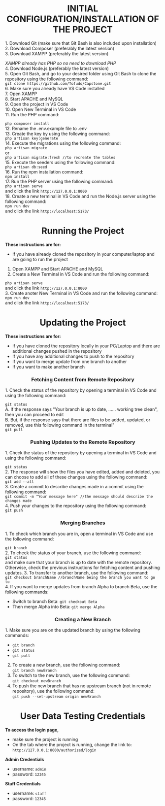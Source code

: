 <h1 align="center">INITIAL CONFIGURATION/INSTALLATION OF THE PROJECT</h1>
1. Download Git (make sure that Git Bash is also included upon installation) <br>
2. Download Composer (preferably the latest version) <br>
3. Download XAMPP (preferably the latest version) <br>

   *XAMPP already has PHP so no need to download PHP* <br>
4. Download Node.js (preferably the latest version) <br>
5. Open Git Bash, and go to your desired folder using Git Bash to clone the repository using the following command: <br>
`git clone https://github.com/Tofudo/Capstone.git` <br>
6. Make sure you already have VS Code installed <br>
7. Open XAMPP <br>
8. Start APACHE and MySQL <br>
9. Open the project in VS Code <br>
10. Open New Terminal in VS Code <br>
11. Run the PHP command: <br>

```php composer install```<br>
12. Rename the .env.example file to .env <br>
13. Create the key by using the following command: <br>
```php artisan key:generate```<br>
14. Execute the migrations using the following command: <br>
```php artisan migrate```<br>
or <br>
```php artisan migrate:fresh //to recreate the tables```<br>
15. Execute the seeders using the following command: <br>
```php artisan db:seed```<br>
16. Run the npm installation command: <br>
```npm install```<br>
17. Run the PHP server using the following command: <br>
```php artisan serve```<br>
    and click the link `http://127.0.0.1:8000` <br>
18. Create a new terminal in VS Code and run the Node.js server using the following command: <br>
```npm run dev```<br>
    and click the link `http://localhost:5173/`

<h1 align="center">Running the Project</h1>

**These instructions are for:** <br>
 - If you have already cloned the repository in your computer/laptop and are going to run the project <br>
1. Open XAMPP and Start APACHE and MySQL <br>
2. Create a New Terminal in VS Code and run the following command: <br>

```php artisan serve``` <br>
   and click the link `http://127.0.0.1:8000` <br>
3. Create anoter New Terminal in VS Code and run the following command: <br>
```npm run dev```<br>
    and click the link `http://localhost:5173/` <br>

<h1 align="center">Updating the Project</h1>

**These instructions are for:** <br>
 - If you have cloned the repository locally in your PC/Laptop and there are additional changes pushed in the repository <br>
 - If you have any additional changes to push to the repository <br>
 - If you want to merge update from one branch to another <br>
 - If you want to make another branch

<h3 align="center">Fetching Content from Remote Repository</h3>
1. Check the status of the repository by opening a terminal in VS Code and using the following command:<br>

`git status` <br>
   A. If the response says "Your branch is up to date, ...... working tree clean", then you can proceed to edit <br>
   B. But, if the response says that there are files to be added, updated, or removed, use this following command in the terminal" <br>
      `git pull` <br>

<h3 align="center">Pushing Updates to the Remote Repository</h3>
1. Check the status of the repository by opening a terminal in VS Code and using the following command: <br>

`git status` <br>
2. The response will show the files you have edited, added and deleted, you can choose to add all of these changes using the following command: <br>
`git add --all` <br>
3. Create a commit to describe changes made in a commit using the following command: <br>
`git commit -m "Your message here" //the message should describe the changes made` <br>
4. Push your changes to the repository using the following command: <br>
`git push` <br>

<h3 align="center">Merging Branches</h3>
1. To check which branch you are in, open a terminal in VS Code and use the following command: <br>

`git branch` <br>
2. To check the status of your branch, use the following command: <br>
`git status` <br>
and make sure that your branch is up to date with the remote repository. Otherwise, check the previous instructions for fetching content and pushing updates.
3. To transfer to another branch, use the following command: <br>
`git checkout branchName //branchName being the branch you want to go to` <br>
4. If you want to merge updates from branch Alpha to branch Beta, use the following commands: <br>
 - Switch to branch Beta: `git checkout Beta` <br>
 - Then merge Alpha into Beta: `git merge Alpha` <br>

<h3 align="center">Creating a New Branch</h3>
1. Make sure you are on the updated branch by using the following commands: <br>

 - `git branch` <br>
 - `git status`<br>
 - `git pull` <br>

2. To create a new branch, use the following command: <br>
`git branch newBranch` <br>
3. To switch to the new branch, use the following command: <br>
`git checkout newBranch` <br>
4. To push the new branch that has no upstream branch (not in remote repository), use the following command: <br>
`git push --set-upstream origin newBranch` <br>

<h1 align="center">User Data Testing Credentials</h1>

**To access the login page,**
 - make sure the project is running
 - On the tab where the project is running, change the link to: `http://127.0.0.1:8000/authorized/login`


**Admin Credentials**
 - username: `admin`
 - password: `12345`


**Staff Credentials**
 - username: `staff`
 - password: `12345`
